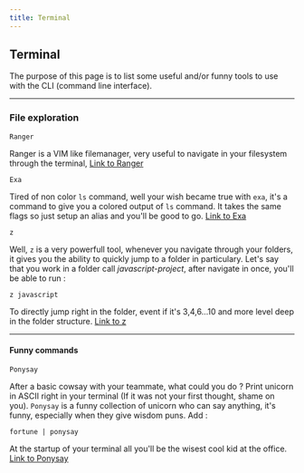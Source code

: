 ```yaml
---
title: Terminal
---
```

## Terminal

The purpose of this page is to list some useful and/or funny tools to use with the CLI (command line interface).

---
### File exploration


`Ranger`

Ranger is a VIM like filemanager, very useful to navigate in your filesystem through the terminal, [Link to Ranger](https://github.com/ranger/ranger)

`Exa`

Tired of non color `ls` command, well your wish became true with `exa`, it's a command to give you a colored output of `ls` command.
It takes the same flags so just setup an alias and you'll be good to go. [Link to Exa](https://the.exa.website/)

`z`

Well, `z` is a very powerfull tool, whenever you navigate through your folders, it gives you the ability to quickly jump to a folder in particulary.
Let's say that you work in a folder call *javascript-project*, after navigate in once, you'll be able to run :
```
z javascript
```
To directly jump right in the folder, event if it's 3,4,6...10 and more level deep in the folder structure. [Link to z](https://github.com/rupa/z)

---
#### Funny commands

`Ponysay`

After a basic cowsay with your teammate, what could you do ?
Print unicorn in ASCII right in your terminal (If it was not your first thought, shame on you).
`Ponysay` is a funny collection of unicorn who can say anything, it's funny, especially when they give wisdom puns.
Add : 
```
fortune | ponysay
```
At the startup of your terminal all you'll be the wisest cool kid at the office. [Link to Ponysay](https://github.com/erkin/ponysay)
